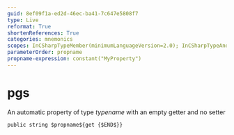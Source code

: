 ```yaml
---
guid: 8ef09f1a-ed2d-46ec-ba41-7c647e5808f7
type: Live
reformat: True
shortenReferences: True
categories: mnemonics
scopes: InCSharpTypeMember(minimumLanguageVersion=2.0); InCSharpTypeAndNamespace(minimumLanguageVersion=2.0)
parameterOrder: propname
propname-expression: constant("MyProperty")
---
```


# pgs

An automatic property of type $typename$ with an empty getter and no setter

```
public string $propname${get {$END$}}
```
